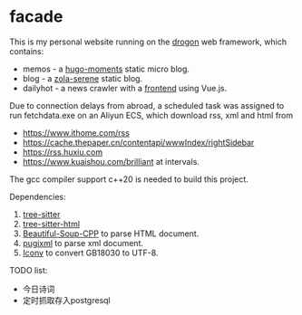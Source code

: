 # facade
This is my personal website running on the [drogon](https://github.com/drogonframework/drogon) web framework, which contains:
* memos - a [hugo-moments](https://github.com/FarseaSH/hugo-theme-moments) static micro blog.
* blog - a [zola-serene](https://github.com/isunjn/serene) static blog.
* dailyhot - a news crawler with a [frontend](https://github.com/shankun/dailyhot) using Vue.js.

Due to connection delays from abroad, a scheduled task was assigned to run fetchdata.exe on an Aliyun ECS, which download rss, xml and html from
* https://www.ithome.com/rss
* https://cache.thepaper.cn/contentapi/wwwIndex/rightSidebar
* https://rss.huxiu.com
* https://www.kuaishou.com/brilliant
at intervals.


The gcc compiler support c++20 is needed to build this project.

Dependencies:
1. [tree-sitter](https://github.com/tree-sitter/tree-sitter)
2. [tree-sitter-html](https://github.com/tree-sitter/tree-sitter-html)
3. [Beautiful-Soup-CPP](https://github.com/shankun/Beautiful-Soup-CPP)  to parse HTML document.
4. [pugixml](https://github.com/zeux/pugixml)  to parse xml document.
5. [Iconv](https://www.gnu.org/software/libiconv/)  to convert GB18030 to UTF-8.

TODO list:
* 今日诗词
* 定时抓取存入postgresql
